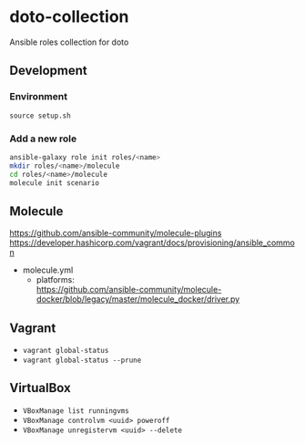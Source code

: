 # doto-collection

Ansible roles collection for doto

## Development

### Environment

`source setup.sh`

### Add a new role

```bash
ansible-galaxy role init roles/<name>
mkdir roles/<name>/molecule
cd roles/<name>/molecule
molecule init scenario
```


## Molecule

<https://github.com/ansible-community/molecule-plugins>
https://developer.hashicorp.com/vagrant/docs/provisioning/ansible_common

- molecule.yml
  - platforms:  
    <https://github.com/ansible-community/molecule-docker/blob/legacy/master/molecule_docker/driver.py>

## Vagrant

- `vagrant global-status`
- `vagrant global-status --prune`

## VirtualBox

- `VBoxManage list runningvms`
- `VBoxManage controlvm <uuid> poweroff`
- `VBoxManage unregistervm <uuid> --delete`
